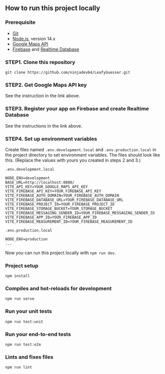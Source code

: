 ## How to run this project locally

### Prerequisite
- [Git](https://git-scm.com/)
- [Node.js](https://nodejs.org/), version 14.x
- [Google Maps API](https://developers.google.com/maps/documentation/javascript/get-api-key#get-the-api-key)
- [Firebase](https://firebase.google.com/docs/web/setup#create-firebase-project-and-app) and [Realtime Database](https://firebase.google.com/docs/database/web/start#create_a_database)

### STEP1. Clone this repository
```
git clone https://github.com/ninjadev64/LeafyGuesser.git
```

### STEP2. Get Google Maps API key
See the instruction in the link above.

### STEP3. Register your app on Firebase and create Realtime Database
See the instructions in the link above.

### STEP4. Set up environment variables
Create files named `.env.development.local` and `.env.production.local` in the project directory to set environment variables.
The files should look like this. (Replace the values with yours you created in steps 2 and 3.)

`.env.development.local`
```
NODE_ENV=development
BASE_URL=http://localhost:8080/
VITE_API_KEY=YOUR_GOOGLE_MAPS_API_KEY
VITE_FIREBASE_API_KEY=YOUR_FIREBASE_API_KEY
VITE_FIREBASE_AUTH_DOMAIN=YOUR_FIREBASE_AUTH_DOMAIN
VITE_FIREBASE_DATABASE_URL=YOUR_FIREBASE_DATABASE_URL
VITE_FIREBASE_PROJECT_ID=YOUR_FIREBASE_PROJECT_ID
VITE_FIREBASE_STORAGE_BUCKET=YOUR_STORAGE_BUCKET
VITE_FIREBASE_MESSAGING_SENDER_ID=YOUR_FIREBASE_MESSAGING_SENDER_ID
VITE_FIREBASE_APP_ID=YOUR_FIREBASE_APP_ID
VITE_FIREBASE_MEASUREMENT_ID=YOUR_FIREBASE_MEASUREMENT_ID
```

`.env.production.local`
```
NODE_ENV=production
...
```

Now you can run this project locally with `npm run dev`.

### Project setup
```
npm install
```

### Compiles and hot-reloads for development
```
npm run serve
```

### Run your unit tests
```
npm run test:unit
```

### Run your end-to-end tests
```
npm run test:e2e
```

### Lints and fixes files
```
npm run lint
```
